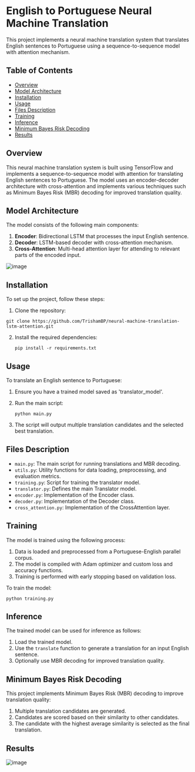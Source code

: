 # English to Portuguese Neural Machine Translation

This project implements a neural machine translation system that translates English sentences to Portuguese using a sequence-to-sequence model with attention mechanism.

## Table of Contents
- [Overview](#overview)
- [Model Architecture](#model-architecture)
- [Installation](#installation)
- [Usage](#usage)
- [Files Description](#files-description)
- [Training](#training)
- [Inference](#inference)
- [Minimum Bayes Risk Decoding](#minimum-bayes-risk-decoding)
- [Results](#results)


## Overview

This neural machine translation system is built using TensorFlow and implements a sequence-to-sequence model with attention for translating English sentences to Portuguese. The model uses an encoder-decoder architecture with cross-attention and implements various techniques such as Minimum Bayes Risk (MBR) decoding for improved translation quality.

## Model Architecture

The model consists of the following main components:

1. **Encoder**: Bidirectional LSTM that processes the input English sentence.
2. **Decoder**: LSTM-based decoder with cross-attention mechanism.
3. **Cross-Attention**: Multi-head attention layer for attending to relevant parts of the encoded input.

![image](https://github.com/user-attachments/assets/54b808ef-9263-439e-a963-9a1be4557f3e)

## Installation

To set up the project, follow these steps:

1. Clone the repository:
```agsl
git clone https://github.com/TrishamBP/neural-machine-translation-lstm-attention.git
```
2. Install the required dependencies:
   ```
   pip install -r requirements.txt
## Usage

To translate an English sentence to Portuguese:

1. Ensure you have a trained model saved as 'translator_model'.
2. Run the main script:

   ```
   python main.py

4. The script will output multiple translation candidates and the selected best translation.

## Files Description

- `main.py`: The main script for running translations and MBR decoding.
- `utils.py`: Utility functions for data loading, preprocessing, and evaluation metrics.
- `training.py`: Script for training the translator model.
- `translator.py`: Defines the main Translator model.
- `encoder.py`: Implementation of the Encoder class.
- `decoder.py`: Implementation of the Decoder class.
- `cross_attention.py`: Implementation of the CrossAttention layer.

## Training

The model is trained using the following process:

1. Data is loaded and preprocessed from a Portuguese-English parallel corpus.
2. The model is compiled with Adam optimizer and custom loss and accuracy functions.
3. Training is performed with early stopping based on validation loss.

To train the model:

```
python training.py
```

## Inference

The trained model can be used for inference as follows:

1. Load the trained model.
2. Use the `translate` function to generate a translation for an input English sentence.
3. Optionally use MBR decoding for improved translation quality.

## Minimum Bayes Risk Decoding

This project implements Minimum Bayes Risk (MBR) decoding to improve translation quality:

1. Multiple translation candidates are generated.
2. Candidates are scored based on their similarity to other candidates.
3. The candidate with the highest average similarity is selected as the final translation.

## Results
![image](https://github.com/user-attachments/assets/e204262f-dbb0-4f73-92ab-b30c0c6505d4)
